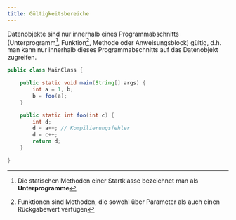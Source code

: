 ```yaml
---
title: Gültigkeitsbereiche
---
```


Datenobjekte sind nur innerhalb eines Programmabschnitts (Unterprogramm[^1], Funktion[^2], Methode oder Anweisungsblock) gültig, d.h. man kann nur innerhalb dieses Programmabschnitts auf das Datenobjekt zugreifen.

```java
public class MainClass {

    public static void main(String[] args) {
        int a = 1, b;
        b = foo(a);
    }

    public static int foo(int c) {
        int d;
        d = a++; // Kompilierungsfehler
        d = c++;
        return d;
    }

}
```

[^1]: Die statischen Methoden einer Startklasse bezeichnet man als **Unterprogramme**
[^2]: Funktionen sind Methoden, die sowohl über Parameter als auch einen Rückgabewert verfügen

